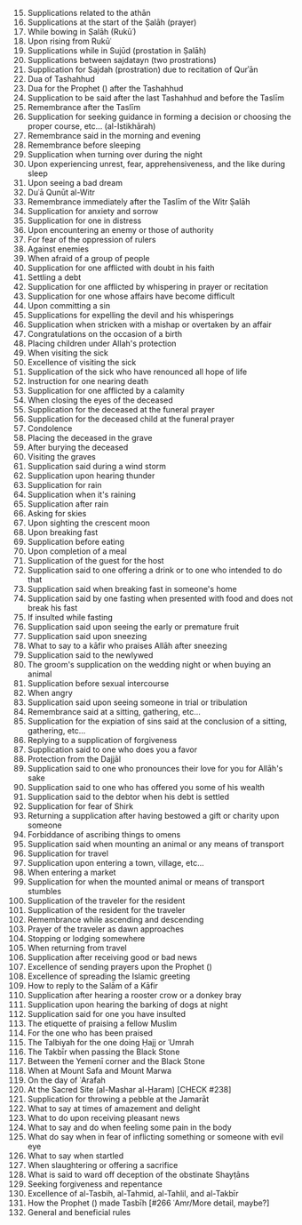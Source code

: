 15. Supplications related to the athān
16. Supplications at the start of the Ṣalāh (prayer)
17. While bowing in Ṣalāh (Rukūʿ)
18. Upon rising from Rukūʿ
19. Supplications while in Sujūd (prostation in Ṣalāh)
20. Supplications between sajdatayn (two prostrations)
21. Supplication for Sajdah (prostration) due to recitation of Qurʾān
22. Dua of Tashahhud
23. Dua for the Prophet () after the Tashahhud
24. Supplication to be said after the last Tashahhud and before the Taslīm
25. Remembrance after the Taslīm
26. Supplication for seeking guidance in forming a decision or choosing the proper course, etc... (al-Istikhārah)
27. Remembrance said in the morning and evening
28. Remembrance before sleeping
29. Supplication when turning over during the night
30. Upon experiencing unrest, fear, apprehensiveness, and the like during sleep
31. Upon seeing a bad dream
32. Duʿā Qunūt al-Witr
33. Remembrance immediately after the Taslīm of the Witr Ṣalāh
34. Supplication for anxiety and sorrow
35. Supplication for one in distress
36. Upon encountering an enemy or those of authority
37. For fear of the oppression of rulers
38. Against enemies
39. When afraid of a group of people
40. Supplication for one afflicted with doubt in his faith
41. Settling a debt
42. Supplication for one afflicted by whispering in prayer or recitation
43. Supplication for one whose affairs have become difficult
44. Upon committing a sin
45. Supplications for expelling the devil and his whisperings
46. Supplication when stricken with a mishap or overtaken by an affair
47. Congratulations on the occasion of a birth
48. Placing children under Allah's protection
49. When visiting the sick
50. Excellence of visiting the sick
51. Supplication of the sick who have renounced all hope of life
52. Instruction for one nearing death
53. Supplication for one afflicted by a calamity
54. When closing the eyes of the deceased
55. Supplication for the deceased at the funeral prayer
56. Supplication for the deceased child at the funeral prayer
57. Condolence
58. Placing the deceased in the grave
59. After burying the deceased
60. Visiting the graves
61. Supplication said during a wind storm
62. Supplication upon hearing thunder
63. Supplication for rain
64. Supplication when it's raining
65. Supplication after rain
66. Asking for skies
67. Upon sighting the crescent moon
68. Upon breaking fast
69. Supplication before eating
70. Upon completion of a meal
71. Supplication of the guest for the host
72. Supplication said to one offering a drink or to one who intended to do that
73. Supplication said when breaking fast in someone's home
74. Supplication said by one fasting when presented with food and does not break his fast
75. If insulted while fasting
76. Supplication said upon seeing the early or premature fruit
77. Supplication said upon sneezing
78. What to say to a kāfir who praises Allāh after sneezing
79. Supplication said to the newlywed
80. The groom's supplication on the wedding night or when buying an animal
81. Supplication before sexual intercourse
82. When angry
83. Supplication said upon seeing someone in trial or tribulation
84. Remembrance said at a sitting, gathering, etc...
85. Supplication for the expiation of sins said at the conclusion of a sitting, gathering, etc...
86. Replying to a supplication of forgiveness
87. Supplication said to one who does you a favor
88. Protection from the Dajjāl
89. Supplication said to one who pronounces their love for you for Allāh's sake
90. Supplication said to one who has offered you some of his wealth
91. Supplication said to the debtor when his debt is settled
92. Supplication for fear of Shirk
93. Returning a supplication after having bestowed a gift or charity upon someone
94. Forbiddance of ascribing things to omens
95. Supplication said when mounting an animal or any means of transport
96. Supplication for travel
97. Supplication upon entering a town, village, etc...
98. When entering a market
99. Supplication for when the mounted animal or means of transport stumbles
100. Supplication of the traveler for the resident
101. Supplication of the resident for the traveler
102. Remembrance while ascending and descending
103. Prayer of the traveler as dawn approaches
104. Stopping or lodging somewhere
105. When returning from travel
106. Supplication after receiving good or bad news
107. Excellence of sending prayers upon the Prophet ()
108. Excellence of spreading the Islamic greeting
109. How to reply to the Salām of a Kāfir
110. Supplication after hearing a rooster crow or a donkey bray
111. Supplication upon hearing the barking of dogs at night
112. Supplication said for one you have insulted
113. The etiquette of praising a fellow Muslim
114. For the one who has been praised
115. The Talbiyah for the one doing Ḥajj or ʿUmrah
116. The Takbīr when passing the Black Stone
117. Between the Yemenī corner and the Black Stone
118. When at Mount Safa and Mount Marwa
119. On the day of ʿArafah
120. At the Sacred Site (al-Mashar al-Ḥaram) [CHECK #238]
121. Supplication for throwing a pebble at the Jamarāt
122. What to say at times of amazement and delight
123. What to do upon receiving pleasant news
124. What to say and do when feeling some pain in the body
125. What do say when in fear of inflicting something or someone with evil eye
126. What to say when startled
127. When slaughtering or offering a sacrifice
128. What is said to ward off deception of the obstinate Shayṭāns
129. Seeking forgiveness and repentance
130. Excellence of al-Tasbih, al-Tahmid, al-Tahlil, and al-Takbīr
131. How the Prophet () made Tasbīh [#266 ʿAmr/More detail, maybe?]
132. General and beneficial rules
